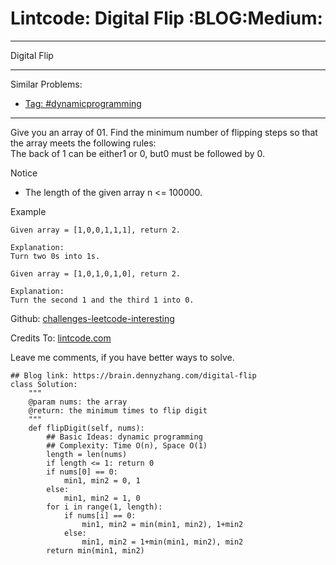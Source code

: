 # Lintcode: Digital Flip     :BLOG:Medium:


---

Digital Flip  

---

Similar Problems:  
-   [Tag: #dynamicprogramming](https://brain.dennyzhang.com/tag/dynamicprogramming)

---

Give you an array of 01. Find the minimum number of flipping steps so that the array meets the following rules:  
The back of 1 can be either1 or 0, but0 must be followed by 0.  

Notice  
-   The length of the given array n <= 100000.

Example  

    Given array = [1,0,0,1,1,1], return 2.
    
    Explanation:
    Turn two 0s into 1s.

    Given array = [1,0,1,0,1,0], return 2.
    
    Explanation:
    Turn the second 1 and the third 1 into 0.

Github: [challenges-leetcode-interesting](https://github.com/DennyZhang/challenges-leetcode-interesting/tree/master/digital-flip)  

Credits To: [lintcode.com](http://www.lintcode.com/en/problem/digital-flip/)  

Leave me comments, if you have better ways to solve.  

    ## Blog link: https://brain.dennyzhang.com/digital-flip
    class Solution:
        """
        @param nums: the array
        @return: the minimum times to flip digit
        """
        def flipDigit(self, nums):
            ## Basic Ideas: dynamic programming
            ## Complexity: Time O(n), Space O(1)
            length = len(nums)
            if length <= 1: return 0
            if nums[0] == 0:
                min1, min2 = 0, 1
            else:
                min1, min2 = 1, 0
            for i in range(1, length):
                if nums[i] == 0:
                    min1, min2 = min(min1, min2), 1+min2
                else:
                    min1, min2 = 1+min(min1, min2), min2
            return min(min1, min2)
